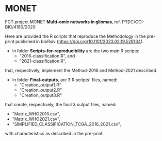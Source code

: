 # MONET
FCT project MONET
**Multi-omic networks in gliomas**, ref. PTDC/CCI-BIO/4180/2020 

Here are provided the R scripts that reproduce the Methodology in the pre-print published in bioRxiv (https://doi.org/10.1101/2023.02.19.529134).

- In folder **Scripts-for-reproducibility** are the two main R scripts:
  - "2016-classification.R", and
  - "2021-classification.R",
  
that, respectively, implement the Method-2016 and Method-2021 described.

- In folder **Final-outputs**, are 3 R scripts' files, named:
  - "Creation_output1.R"
  - "Creation_output2.R"
  - "Creation_output3.R"

that create, respectively, the final 3 output files, named:
   - "Matrix_WHO2016.csv",
   - "Matrix_WHO2021.csv",
   - "SIMPLIFIED_CLASSIFICATION_TCGA_2016_2021.csv",

with characteristics as described in the pre-print.

